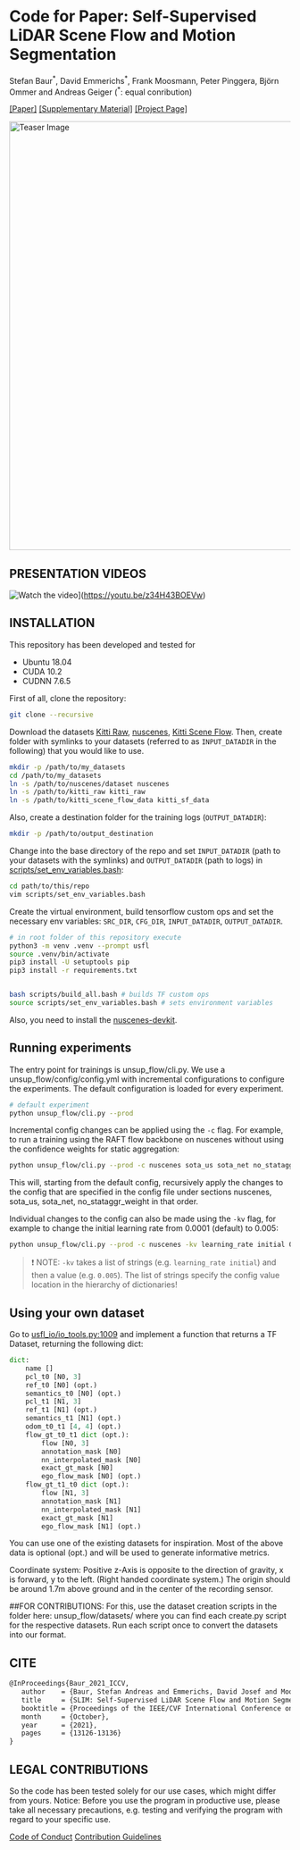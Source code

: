 # Code for Paper: Self-Supervised LiDAR Scene Flow and Motion Segmentation
Stefan Baur<sup>\*</sup>, David Emmerichs<sup>\*</sup>, Frank Moosmann, Peter Pinggera, Björn Ommer and Andreas Geiger (<sup>\*</sup>: equal conribution)

[[Paper]](https://openaccess.thecvf.com/content/ICCV2021/papers/Baur_SLIM_Self-Supervised_LiDAR_Scene_Flow_and_Motion_Segmentation_ICCV_2021_paper.pdf) [[Supplementary Material]](https://openaccess.thecvf.com/content/ICCV2021/supplemental/Baur_SLIM_Self-Supervised_LiDAR_ICCV_2021_supplemental.zip) [[Project Page]](https://baurst.github.io/slim/)

<img src="resources/teaser.jpg" alt="Teaser Image" width="768"/>

## PRESENTATION VIDEOS
![Watch the video](https://img.youtube.com/vi/z34H43BOEVw/maxresdefault.jpg)](https://youtu.be/z34H43BOEVw)

 ## INSTALLATION

This repository has been developed and tested for
* Ubuntu 18.04
* CUDA 10.2
* CUDNN 7.6.5

First of all, clone the repository:

```bash
git clone --recursive
```
Download the datasets [Kitti Raw](http://www.cvlibs.net/datasets/kitti/raw_data.php), [nuscenes](https://www.nuscenes.org/), [Kitti Scene Flow](http://www.cvlibs.net/datasets/kitti/eval_scene_flow.php).
Then, create folder with symlinks to your datasets (referred to as `INPUT_DATADIR` in the following) that you would like to use.

```bash
mkdir -p /path/to/my_datasets
cd /path/to/my_datasets
ln -s /path/to/nuscenes/dataset nuscenes
ln -s /path/to/kitti_raw kitti_raw
ln -s /path/to/kitti_scene_flow_data kitti_sf_data
```

Also, create a destination folder for the training logs (`OUTPUT_DATADIR`):
```bash
mkdir -p /path/to/output_destination
```

Change into the base directory of the repo and set `INPUT_DATADIR` (path to your datasets with the symlinks) and `OUTPUT_DATADIR` (path to logs) in [scripts/set_env_variables.bash](scripts/set_env_variables.bash):

```bash
cd path/to/this/repo
vim scripts/set_env_variables.bash
```

Create the virtual environment, build tensorflow custom ops and set the necessary env variables: `SRC_DIR`, `CFG_DIR`, `INPUT_DATADIR`, `OUTPUT_DATADIR`.

```bash
# in root folder of this repository execute
python3 -m venv .venv --prompt usfl
source .venv/bin/activate
pip3 install -U setuptools pip
pip3 install -r requirements.txt


bash scripts/build_all.bash # builds TF custom ops
source scripts/set_env_variables.bash # sets environment variables
```

Also, you need to install the [nuscenes-devkit](https://github.com/nutonomy/nuscenes-devkit).

## Running experiments
The entry point for trainings is unsup_flow/cli.py.
We use a unsup_flow/config/config.yml with incremental configurations to configure the experiments. The default configuration is loaded for every experiment.

```bash
# default experiment
python unsup_flow/cli.py --prod
```

Incremental config changes can be applied using the `-c` flag. For example, to run a training using the RAFT flow backbone on nuscenes without using the confidence weights for static aggregation:
```bash
python unsup_flow/cli.py --prod -c nuscenes sota_us sota_net no_stataggr_weight
```
This will, starting from the default config, recursively apply the changes to the config that are specified in the config file under sections nuscenes, sota_us, sota_net, no_stataggr_weight in that order.

Individual changes to the config can also be made using the `-kv` flag, for example to change the initial learning rate from 0.0001 (default) to 0.005:
```bash
python unsup_flow/cli.py --prod -c nuscenes -kv learning_rate initial 0.005
```

> :exclamation: NOTE: `-kv` takes a list of strings (e.g. `learning_rate initial`) and then a value (e.g. `0.005`). The list of strings specify the config value location in the hierarchy of dictionaries!

## Using your own dataset
Go to [usfl_io/io_tools.py:1009](usfl_io/io_tools.py#L1009) and implement a function that returns a TF Dataset, returning the following dict:

```python
dict:
    name []
    pcl_t0 [N0, 3]
    ref_t0 [N0] (opt.)
    semantics_t0 [N0] (opt.)
    pcl_t1 [N1, 3]
    ref_t1 [N1] (opt.)
    semantics_t1 [N1] (opt.)
    odom_t0_t1 [4, 4] (opt.)
    flow_gt_t0_t1 dict (opt.):
        flow [N0, 3]
        annotation_mask [N0]
        nn_interpolated_mask [N0]
        exact_gt_mask [N0]
        ego_flow_mask [N0] (opt.)
    flow_gt_t1_t0 dict (opt.):
        flow [N1, 3]
        annotation_mask [N1]
        nn_interpolated_mask [N1]
        exact_gt_mask [N1]
        ego_flow_mask [N1] (opt.)
```

You can use one of the existing datasets for inspiration. Most of the above data is optional (opt.) and will be used to generate informative metrics.

Coordinate system: Positive z-Axis is opposite to the direction of gravity, x is forward, y to the left. (Right handed coordinate system.)
The origin should be around 1.7m above ground and in the center of the recording sensor.


##FOR CONTRIBUTIONS: 
For this, use the dataset creation scripts in the folder here: unsup_flow/datasets/ where you can find each create.py script for the respective datasets. Run each script once to convert the datasets into our format. 


## CITE

 ```latex
 @InProceedings{Baur_2021_ICCV,
    author    = {Baur, Stefan Andreas and Emmerichs, David Josef and Moosmann, Frank and Pinggera, Peter and Ommer, Bj\"orn and Geiger, Andreas},
    title     = {SLIM: Self-Supervised LiDAR Scene Flow and Motion Segmentation},
    booktitle = {Proceedings of the IEEE/CVF International Conference on Computer Vision (ICCV)},
    month     = {October},
    year      = {2021},
    pages     = {13126-13136}
}
 ```

## LEGAL CONTRIBUTIONS
So the code has been tested solely for our use cases, which might differ from yours.
Notice: Before you use the program in productive use, please take all necessary precautions, e.g. testing and verifying the program with regard to your specific use.

[Code of Conduct](CODE_OF_CONDUCT.md)
[Contribution Guidelines](CONTRIBUTING.md)

